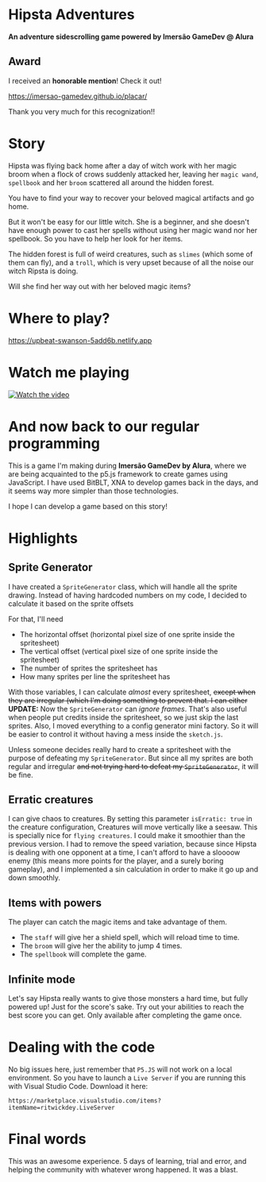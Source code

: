 # Hipsta Adventures
**An adventure sidescrolling game powered by Imersão GameDev @ Alura**

## Award
I received an **honorable mention**! Check it out!

https://imersao-gamedev.github.io/placar/

Thank you very much for this recognization!!

# Story
Hipsta was flying back home after a day of witch work with her magic broom when a flock of crows suddenly attacked her, leaving her `magic wand`, `spellbook` and her `broom` scattered all around the hidden forest. 

You have to find your way to recover your beloved magical artifacts and go home.

But it won't be easy for our little witch. 
She is a beginner, and she doesn't have enough power to cast her spells without using her magic wand nor her spellbook. So you have to help her look for her items. 

The hidden forest is full of weird creatures, such as `slimes` (which some of them can fly), and a `troll`, which is very upset because of all the noise our witch Ripsta is doing.

Will she find her way out with her beloved magic items?

# Where to play?
https://upbeat-swanson-5add6b.netlify.app

# Watch me playing
[![Watch the video](https://img.youtube.com/vi/gA93WnFzHuM/maxresdefault.jpg)](https://youtu.be/gA93WnFzHuM)


# And now back to our regular programming #
This is a game I'm making during **Imersão GameDev by Alura**, where we are being acquainted to the p5.js framework to create games using JavaScript. 
I have used BitBLT, XNA to develop games back in the days, and it seems way more simpler than those technologies. 

I hope I can develop a game based on this story! 

# Highlights
## Sprite Generator
I have created a `SpriteGenerator` class, which will handle all the sprite drawing. Instead of having hardcoded numbers on my code, I decided to calculate it based on the sprite offsets

For that, I'll need
- The horizontal offset (horizontal pixel size of one sprite inside the spritesheet)
- The vertical offset (vertical pixel size of one sprite inside the spritesheet)
- The number of sprites the spritesheet has
- How many sprites per line the spritesheet has

With those variables, I can calculate *almost* every spritesheet, ~~except when they are irregular (which I'm doing something to prevent that. I can either~~ 
**UPDATE:** Now the ``SpriteGenerator`` can *ignore frames*. That's also useful when people put credits inside the spritesheet, so we just skip the last sprites. Also, I moved everything to a config generator mini factory. So it will be easier to control it without having a mess inside the ``sketch.js``.

Unless someone decides really hard to create a spritesheet with the purpose of defeating my ``SpriteGenerator``. But since all my sprites are both regular and irregular ~~and not trying hard to defeat my ``SpriteGenerator``~~, it will be fine.

## Erratic creatures
I can give chaos to creatures. By setting this parameter ``isErratic: true`` in the creature configuration, Creatures will move vertically like a seesaw. This is specially nice for ``flying creatures``. I could make it smoothier than the previous version. I had to remove the speed variation, because since Hipsta is dealing with one opponent at a time, I can't afford to have a sloooow enemy (this means more points for the player, and a surely boring gameplay), and I implemented a sin calculation in order to make it go up and down smoothly.

## Items with powers
The player can catch the magic items and take advantage of them. 
- The ``staff`` will give her a shield spell, which will reload time to time. 
- The ``broom`` will give her the ability to jump 4 times. 
- The ``spellbook`` will complete the game.

## Infinite mode
Let's say Hipsta really wants to give those monsters a hard time, but fully powered up! Just for the score's sake. Try out your abilities to reach the best score you can get. Only available after completing the game once.

# Dealing with the code
No big issues here, just remember that ``P5.JS`` will not work on a local environment. So you have to launch a ``Live Server`` if you are running this with Visual Studio Code.
Download it here:
```
https://marketplace.visualstudio.com/items?itemName=ritwickdey.LiveServer
```

# Final words
This was an awesome experience. 5 days of learning, trial and error, and helping the community with whatever wrong happened. It was a blast.

